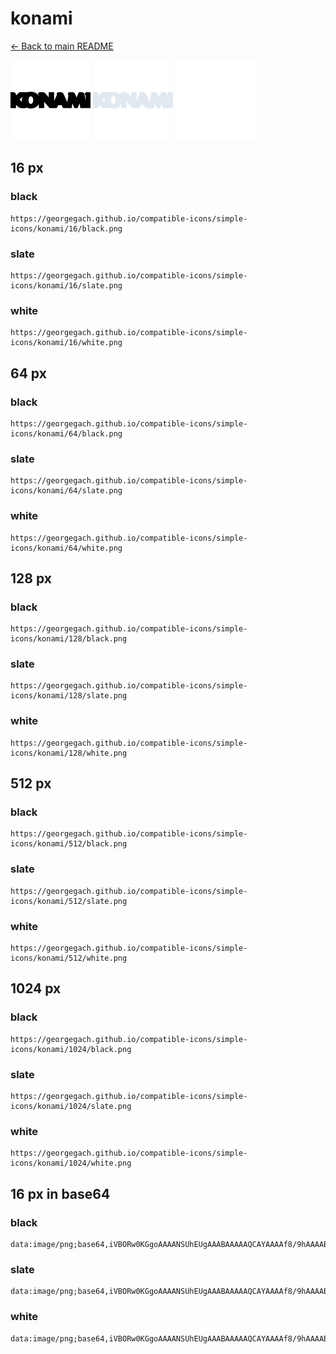 # konami

[← Back to main README](../../README.md)


<img src="./128/black.png" width="128" alt="konami black icon" />
<img src="./128/slate.png" width="128" alt="konami slate icon" />
<img src="./128/white.png" width="128" alt="konami white icon" />

## 16 px

### black
```
https://georgegach.github.io/compatible-icons/simple-icons/konami/16/black.png
```

### slate
```
https://georgegach.github.io/compatible-icons/simple-icons/konami/16/slate.png
```

### white
```
https://georgegach.github.io/compatible-icons/simple-icons/konami/16/white.png
```

## 64 px

### black
```
https://georgegach.github.io/compatible-icons/simple-icons/konami/64/black.png
```

### slate
```
https://georgegach.github.io/compatible-icons/simple-icons/konami/64/slate.png
```

### white
```
https://georgegach.github.io/compatible-icons/simple-icons/konami/64/white.png
```

## 128 px

### black
```
https://georgegach.github.io/compatible-icons/simple-icons/konami/128/black.png
```

### slate
```
https://georgegach.github.io/compatible-icons/simple-icons/konami/128/slate.png
```

### white
```
https://georgegach.github.io/compatible-icons/simple-icons/konami/128/white.png
```

## 512 px

### black
```
https://georgegach.github.io/compatible-icons/simple-icons/konami/512/black.png
```

### slate
```
https://georgegach.github.io/compatible-icons/simple-icons/konami/512/slate.png
```

### white
```
https://georgegach.github.io/compatible-icons/simple-icons/konami/512/white.png
```

## 1024 px

### black
```
https://georgegach.github.io/compatible-icons/simple-icons/konami/1024/black.png
```

### slate
```
https://georgegach.github.io/compatible-icons/simple-icons/konami/1024/slate.png
```

### white
```
https://georgegach.github.io/compatible-icons/simple-icons/konami/1024/white.png
```

## 16 px in base64

### black
```
data:image/png;base64,iVBORw0KGgoAAAANSUhEUgAAABAAAAAQCAYAAAAf8/9hAAAABmJLR0QA/wD/AP+gvaeTAAAAk0lEQVQ4je3QqQpCARCF4e+6gYgvYTRaLAajD+M72GxitxltdrvdYhBB0GIQFNxwAS0TzCJY7g8Dw5nhcGZI+T8JhpighRIyGKOOERq4Y4kTmpiiEjteeGKDVQwfoR+wwDlqEPoeVzyTEIT7DlvUcEQZuUgFt48+D1lU0UUhUlzRwRo9FNHGLAz6cfIF8+8+l/Jb3rRrJirN0+kQAAAAAElFTkSuQmCC
```

### slate
```
data:image/png;base64,iVBORw0KGgoAAAANSUhEUgAAABAAAAAQCAYAAAAf8/9hAAAABmJLR0QA/wD/AP+gvaeTAAAAxklEQVQ4je3MMS5EURiG4ff7z7lIxAp0NkAkMs0UdGqdVmJJFqBQUFGo9BJ70Jjm3ojEFdOQe/5PYRHTzLOAB9ZWT2/953V08cSUp4ZtIIhyT+Ys7NspYi751+Y1WlsqynGSz6A9oZkWw2iJZtzbmkC98BFQLb5k3sG7IAw32JcSI2gL6LQYRgNILNN8CA3AIfgbtAOuQADY+kEOAEEHUEF3me2hlDgTTMIbyOfAfst8KcSFqq+ycSA8Bx6bvVmJk/92bfX+ACq0VTrGISyBAAAAAElFTkSuQmCC
```

### white
```
data:image/png;base64,iVBORw0KGgoAAAANSUhEUgAAABAAAAAQCAYAAAAf8/9hAAAABmJLR0QA/wD/AP+gvaeTAAAAo0lEQVQ4je3Qr2qCcRjF8Y9jf4LsJrwBZcWyoM28tuo9rdgWXdqCaV3YLQzBYDEIDvaKbHvhGPwF+wSLXzjwcE45z+HM6WkkecY7BmjiAq/oYox7/GKGCj1M0UJX9tRJFknmSaZJ/or/leQzyaZoVPx1km2SupEkpU2FFZa4wzducVlawc/BfaWEL3jDA2pc4xFtfGCIJ3TKOxPcoH+8Jc/8jx1Fx1iCRDOH0AAAAABJRU5ErkJggg==
```

